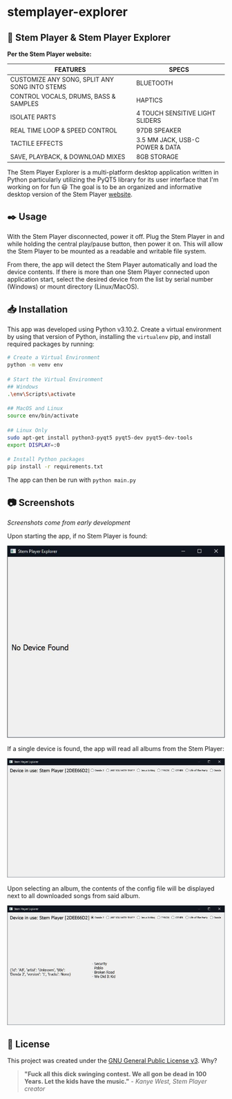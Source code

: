 # stemplayer-explorer

## :newspaper: Stem Player & Stem Player Explorer

**Per the Stem Player website:**

|                **FEATURES**                   | **SPECS**                       |
|-----------------------------------------------|---------------------------------|
| CUSTOMIZE ANY SONG, SPLIT ANY SONG INTO STEMS | BLUETOOTH                       |
| CONTROL VOCALS, DRUMS, BASS & SAMPLES         | HAPTICS                         |
| ISOLATE PARTS                                 | 4 TOUCH SENSITIVE LIGHT SLIDERS |
| REAL TIME LOOP & SPEED CONTROL                | 97DB SPEAKER                    |
| TACTILE EFFECTS                               | 3.5 MM JACK, USB-C POWER & DATA |
| SAVE, PLAYBACK, & DOWNLOAD  MIXES             | 8GB STORAGE                     |

The Stem Player Explorer is a multi-platform desktop application written in Python particularly utilizing the PyQT5 library for its user interface that I'm working on for fun :smiley: The goal is to be an organized and informative desktop version of the Stem Player [website](https://stemplayer.com). 

## :black_nib: Usage

With the Stem Player disconnected, power it off. Plug the Stem Player in and while holding the central play/pause button, then power it on. This will allow the Stem Player to be mounted as a readable and writable file system.

From there, the app will detect the Stem Player automatically and load the device contents. If there is more than one Stem Player connected upon application start, select the desired device from the list by serial number (Windows) or mount directory (Linux/MacOS).

## :inbox_tray: Installation

This app was developed using Python v3.10.2. Create a virtual environment by using that version of Python, installing the `virtualenv` pip, and install required packages by running:

```bash
# Create a Virtual Environment
python -m venv env

# Start the Virtual Environment
## Windows
.\env\Scripts\activate

## MacOS and Linux
source env/bin/activate

## Linux Only
sudo apt-get install python3-pyqt5 pyqt5-dev pyqt5-dev-tools
export DISPLAY=:0

# Install Python packages
pip install -r requirements.txt
```

The app can then be run with `python main.py`

## :camera: Screenshots

*Screenshots come from early development*

Upon starting the app, if no Stem Player is found:

![No Device Found - Image](/docs/img/nodevicefound.JPG)

If a single device is found, the app will read all albums from the Stem Player:

![Device Init - Image](/docs/img/devicestart.JPG)

Upon selecting an album, the contents of the config file will be displayed next to all downloaded songs from said album.

![Album View - Image](/docs/img/withsongs.JPG)

## :briefcase: License

This project was created under the [GNU General Public License v3](https://choosealicense.com/licenses/gpl-3.0/). Why?

> **"Fuck all this dick swinging contest. We all gon be dead in 100 Years. Let the kids have the music."** - _Kanye West, Stem Player creator_